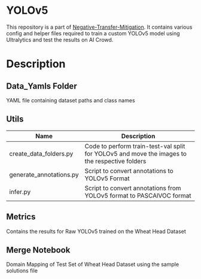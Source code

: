 # YOLOv5

This repository is a part of <a href="https://github.com/Deceptrax123/Negative-Transfer-Mitigation">Negative-Transfer-Mitigation</a>. It contains various
config and helper files required to train a custom YOLOv5 model using Ultralytics and test
the results on AI Crowd. 

# Description

## Data_Yamls Folder
YAML file containing dataset paths and class names

## Utils

| Name | Description|
|-----|------------|
|create_data_folders.py| Code to perform train-test-val split for YOLOv5 and move the images to the respective folders|
|generate_annotations.py| Script to convert annotations to YOLOv5 Format|
|infer.py|Script to convert annotations from YOLOv5 format to PASCAlVOC format|


## Metrics
Contains the results for Raw YOLOv5 trained on the Wheat Head Dataset

## Merge Notebook 
Domain Mapping of Test Set of Wheat Head Dataset using the sample solutions file